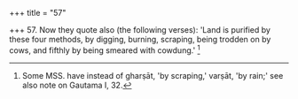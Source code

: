 +++
title = "57"

+++
57. Now they quote also (the following verses): 'Land is purified by these four methods, by digging, burning, scraping, being trodden on by cows, and fifthly by being smeared with cowdung.' [^40] 


[^40]:  Some MSS. have instead of gharṣāt, 'by scraping,' varṣāt, 'by rain;' see also note on Gautama I, 32.
